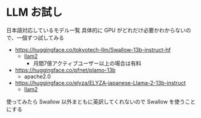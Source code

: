 # LLM お試し

日本語対応しているモデル一覧
具体的に GPU がどれだけ必要かわからないので、一個ずつ試してみる

- <https://huggingface.co/tokyotech-llm/Swallow-13b-instruct-hf>
  - [llam2](https://github.com/facebookresearch/llama/blob/main/LICENSE)
    - 月間7億アクティブユーザー以上の場合は有料
- <https://huggingface.co/pfnet/plamo-13b>
  - apache2.0
- <https://huggingface.co/elyza/ELYZA-japanese-Llama-2-13b-instruct>
  - [llam2](https://github.com/facebookresearch/llama/blob/main/LICENSE)

使ってみたら Swallow 以外まともに英訳してくれないので Swallow を使うことにする
